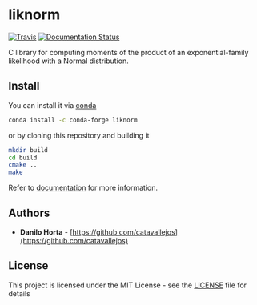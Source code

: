 # liknorm

[![Travis](https://img.shields.io/travis/limix/liknorm.svg?style=flat-square)](https://travis-ci.org/glimix/liknorm)
[![Documentation Status](https://readthedocs.org/projects/liknorm/badge/?style=flat-square&version=latest)](http://liknorm.readthedocs.io/en/latest/?badge=latest)

C library for computing moments of the product of an
exponential-family likelihood with a Normal distribution.

## Install

You can install it via
[conda](http://conda.pydata.org/docs/index.html)

```bash
conda install -c conda-forge liknorm
```

or by cloning this repository and building it

```bash
mkdir build
cd build
cmake ..
make
```

Refer to [documentation](http://liknorm.readthedocs.io/en/latest/)
for more information.

## Authors

* **Danilo Horta** - [https://github.com/catavallejos](https://github.com/catavallejos)

## License

This project is licensed under the MIT License - see the
[LICENSE](LICENSE) file for details
